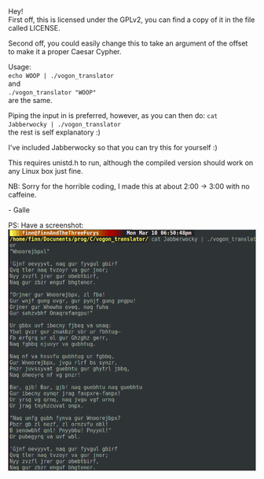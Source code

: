 Hey!   
First off, this is licensed under the GPLv2, you can find a copy of it in the
file called LICENSE.
  
Second off, you could easily change this to take an argument of the offset
to make it a proper Caesar Cypher.  

Usage:  
`echo WOOP | ./vogon_translator`  
and   
`./vogon_translator "WOOP"`  
are the same.  

Piping the input in is preferred, however, as you can then do:
`cat Jabberwocky | ./vogon_translator`  
the rest is self explanatory :)  

I've included Jabberwocky so that you can try this for yourself :)

This requires unistd.h to run, although the compiled version should work on
any Linux box just fine.  

NB: Sorry for the horrible coding, I made this at about 2:00 -> 3:00 with no
caffeine.   
  
\- Galle
  
PS: Have a screenshot:
![Screenshot showing Jabberwocky in Vogon, be glad you can't see it! It's utterly revolting ;)](screenshot.png)
